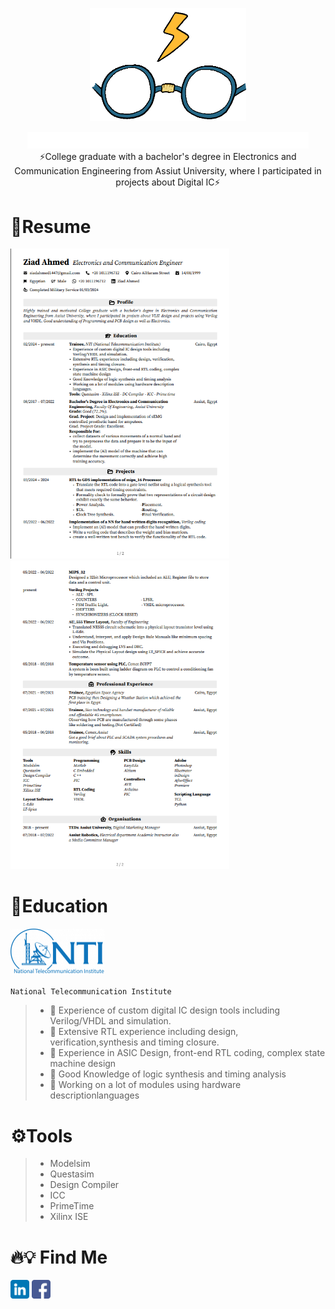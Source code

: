 <p align="center">
  <img width="250" src="https://github.com/GlassesmanZiad/GlassesmanZiad/blob/main/rafsdesign-rafs.gif">
</p>

<p align="center">
  <img width="450"  src="https://github.com/GlassesmanZiad/GlassesmanZiad/blob/main/name.png"><br>
  ⚡College graduate with a bachelor's degree in Electronics and Communication Engineering from Assiut University, where I participated in projects about Digital IC⚡<br>
</p>

# 📜Resume
<img width="350" src="https://github.com/GlassesmanZiad/GlassesmanZiad/blob/main/res1.png"> <img width="350" src="https://github.com/GlassesmanZiad/GlassesmanZiad/blob/main/res2.png">


# 🔭Education
<img width="150"  src="https://github.com/GlassesmanZiad/GlassesmanZiad/blob/main/NTI%20Logo.png"> 

`National Telecommunication Institute`
> * 💎 Experience of custom digital IC design tools including Verilog/VHDL and simulation.
> * 💎 Extensive RTL experience including design, verification,synthesis and timing closure.
> * 💎 Experience in ASIC Design, front-end RTL coding, complex state machine design
> * 💎 Good Knowledge of logic synthesis and timing analysis
> * 💎 Working on a lot of modules using hardware descriptionlanguages


# ⚙️Tools
 > * Modelsim
 > * Questasim
 > * Design Compiler
 > * ICC
 > * PrimeTime
 > * Xilinx ISE


# 🔥💡 Find Me 
[<img src='https://github.com/GlassesmanZiad/GlassesmanZiad/blob/main/linkedin.png'  alt='Linkedin' height='30'>](https://www.linkedin.com/in/ziad572001/)
[<img src='https://github.com/GlassesmanZiad/GlassesmanZiad/blob/main/facebook.png'  alt='Facebook' height='30'>](https://www.facebook.com/ziad.ahmed.90834/)


